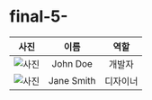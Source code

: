 # final-5-

| 사진 | 이름     | 역할    |
|:----:|:-------:|:-------:|
| ![사진](https://example.com/image1.jpg) | John Doe   | 개발자  |
| ![사진](https://example.com/image2.jpg) | Jane Smith | 디자이너 |
